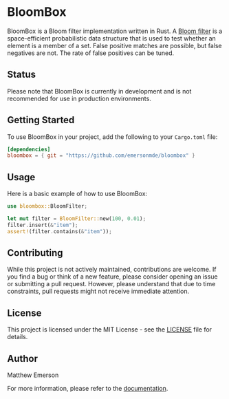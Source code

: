 # BloomBox

BloomBox is a Bloom filter implementation written in Rust. A [Bloom filter](https://en.wikipedia.org/wiki/Bloom_filter) is a space-efficient probabilistic data structure that is used to test whether an element is a member of a set. False positive matches are possible, but false negatives are not. The rate of false positives can be tuned.

## Status

Please note that BloomBox is currently in development and is not recommended for use in production environments. 

## Getting Started

To use BloomBox in your project, add the following to your `Cargo.toml` file:

```toml
[dependencies]
bloombox = { git = "https://github.com/emersonmde/bloombox" }
```

## Usage

Here is a basic example of how to use BloomBox:

```rust
use bloombox::BloomFilter;

let mut filter = BloomFilter::new(100, 0.01);
filter.insert(&"item");
assert!(filter.contains(&"item"));
```

## Contributing

While this project is not actively maintained, contributions are welcome. If you find a bug or think of a new feature, please consider opening an issue or submitting a pull request. However, please understand that due to time constraints, pull requests might not receive immediate attention.

## License

This project is licensed under the MIT License - see the [LICENSE](LICENSE) file for details.

## Author

Matthew Emerson

For more information, please refer to the [documentation](https://emersonmde.github.io/bloombox/).